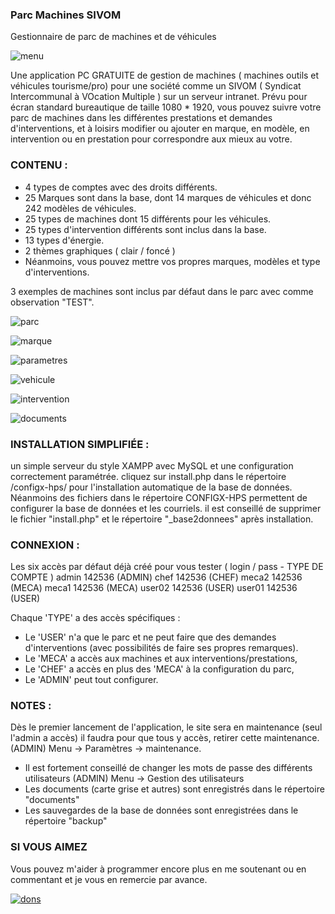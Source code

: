 
### **Parc Machines SIVOM**
Gestionnaire de parc de machines et de véhicules

![menu](https://github.com/user-attachments/assets/415e611a-68ef-47c1-a6c0-65d2c11c3ddc)

Une application PC GRATUITE de gestion de machines ( machines outils et véhicules tourisme/pro) pour une société comme un SIVOM ( Syndicat Intercommunal à VOcation Multiple ) sur un serveur intranet. Prévu pour écran standard bureautique de taille 1080 * 1920, vous pouvez suivre votre parc de machines dans les différentes prestations et demandes d'interventions, et à loisirs modifier ou ajouter en marque, en modèle, en intervention ou en prestation pour correspondre aux mieux au votre.

### **CONTENU :** 
 -  4 types de comptes avec des droits différents.
 -  25 Marques sont dans la base, dont 14 marques de véhicules et donc 242 modèles de véhicules.
 -  25 types de machines dont 15 différents pour les véhicules.
 -  25 types d'intervention différents sont inclus dans la base.
 -  13 types d'énergie.
 -  2 thèmes graphiques ( clair / foncé )
 -  Néanmoins, vous pouvez mettre vos propres marques, modèles et type d'interventions.
  
 3 exemples de machines sont inclus par défaut dans le parc avec comme observation "TEST".

![parc](https://github.com/user-attachments/assets/b2de4276-cc61-495b-b3a4-67e82b33860e)
 
![marque](https://github.com/user-attachments/assets/aa6762fd-7b68-4ba8-96ea-3922c1c48298)
 
![parametres](https://github.com/user-attachments/assets/e9c1937e-9817-4276-99d4-1c9abf4700ef)

![vehicule](https://github.com/user-attachments/assets/4eb6f648-82cc-463b-9d34-00e7bdc49e1a)

![intervention](https://github.com/user-attachments/assets/d515e650-85c6-467b-95e4-8008755598e3)

![documents](https://github.com/user-attachments/assets/4951f70f-74b5-4832-ae0d-39a119ee8faf)

### **INSTALLATION SIMPLIFIÉE :**
un simple serveur du style XAMPP avec MySQL et une configuration correctement paramétrée. cliquez sur install.php dans le répertoire /configx-hps/ pour l'installation automatique de la base de données. Néanmoins des fichiers dans le répertoire CONFIGX-HPS permettent de configurer la base de données et les courriels.  il est conseillé de supprimer le fichier "install.php" et le répertoire "_base2donnees" après installation.

### **CONNEXION :** 
Les six accès par défaut déjà créé pour vous tester ( login / pass   -  TYPE DE COMPTE )
 admin		142536  (ADMIN)
 chef		142536  (CHEF)
 meca2		142536  (MECA)
 meca1		142536  (MECA)
 user02		142536  (USER)
 user01		142536  (USER)

Chaque 'TYPE' a des accès spécifiques : 
- Le 'USER' n'a que le parc et ne peut faire que des demandes d'interventions (avec possibilités de faire ses propres remarques).
- Le 'MECA' a accès aux machines et aux interventions/prestations,
- Le 'CHEF' a accès en plus des 'MECA' à la configuration du parc,
- Le 'ADMIN' peut tout configurer. 


### **NOTES :**
Dès le premier lancement de l'application, le site sera en maintenance (seul l'admin a accès) il faudra pour que tous y accès, retirer cette maintenance. (ADMIN) Menu -> Paramètres -> maintenance.
  
 - Il est fortement conseillé de changer les mots de passe des différents utilisateurs  (ADMIN) Menu -> Gestion des utilisateurs 
 - Les documents (carte grise et autres) sont enregistrés dans le répertoire "documents"
 - Les sauvegardes de la base de données sont enregistrées dans le répertoire "backup"
 
 

###  **SI VOUS AIMEZ**
Vous pouvez m'aider à programmer encore plus en me soutenant ou en commentant et je vous en remercie par avance.

[![dons](https://github.com/user-attachments/assets/6ad7e88e-37a8-4b16-b65a-187935cff127)](https://buymeacoffee.com/hpsdevs)


